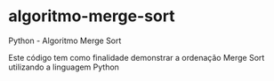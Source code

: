 # algoritmo-merge-sort
Python - Algoritmo Merge Sort 

Este código tem como finalidade demonstrar a ordenação Merge Sort utilizando a linguagem Python
